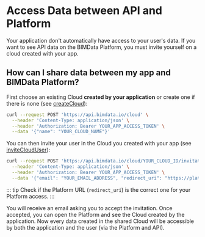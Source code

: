 # Access Data between API and Platform

Your application don't automatically have access to your user's data.
If you want to see API data on the BIMData Platform, you must invite yourself on a cloud created with your app.

## How can I share data between my app and BIMData Platform?

First choose an existing Cloud **created by your application** or create one if there is none
(see [createCloud](https://api.bimdata.io/doc#/collaboration/createCloud)):

```bash
curl --request POST 'https://api.bimdata.io/cloud' \
  --header 'Content-Type: application/json' \
  --header 'Authorization: Bearer YOUR_APP_ACCESS_TOKEN' \
  --data '{"name": "YOUR_CLOUD_NAME"}'
```

You can then invite your user in the Cloud you created with your app
(see [inviteCloudUser](https://api.bimdata.io/doc#/collaboration/inviteCloudUser)):

```bash
curl --request POST 'https://api.bimdata.io/cloud/YOUR_CLOUD_ID/invitation' \
  --header 'Content-Type: application/json' \
  --header 'Authorization: Bearer YOUR_APP_ACCESS_TOKEN' \
  --data '{"email": "YOUR_EMAIL_ADDRESS", "redirect_uri": "https://platform.bimdata.io/cloud/YOUR_CLOUD_ID"}'
```

::: tip
Check if the Platform URL (`redirect_uri`) is the correct one for your Platform access.
:::

You will receive an email asking you to accept the invitation. Once accepted, you can open the Platform and see the Cloud created by the application.
Now every data created in the shared Cloud will be accessible by both the application and the user (via the Platform and API).
